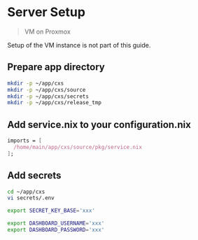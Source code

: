 # Server Setup

> VM on Proxmox

Setup of the VM instance is not part of this guide.  

## Prepare app directory

```sh
mkdir -p ~/app/cxs
mkdir -p ~/app/cxs/source
mkdir -p ~/app/cxs/secrets
mkdir -p ~/app/cxs/release_tmp
```

## Add service.nix to your configuration.nix

```nix
imports = [
  /home/main/app/cxs/source/pkg/service.nix
];
```

## Add secrets

```sh
cd ~/app/cxs
vi secrets/.env
```

```sh
export SECRET_KEY_BASE='xxx'

export DASHBOARD_USERNAME='xxx'
export DASHBOARD_PASSWORD='xxx'
```
